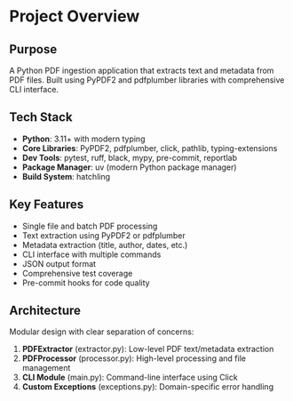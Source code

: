 # Project Overview

## Purpose
A Python PDF ingestion application that extracts text and metadata from PDF files. Built using PyPDF2 and pdfplumber libraries with comprehensive CLI interface.

## Tech Stack
- **Python**: 3.11+ with modern typing
- **Core Libraries**: PyPDF2, pdfplumber, click, pathlib, typing-extensions  
- **Dev Tools**: pytest, ruff, black, mypy, pre-commit, reportlab
- **Package Manager**: uv (modern Python package manager)
- **Build System**: hatchling

## Key Features
- Single file and batch PDF processing
- Text extraction using PyPDF2 or pdfplumber
- Metadata extraction (title, author, dates, etc.)
- CLI interface with multiple commands
- JSON output format
- Comprehensive test coverage
- Pre-commit hooks for code quality

## Architecture
Modular design with clear separation of concerns:
1. **PDFExtractor** (extractor.py): Low-level PDF text/metadata extraction
2. **PDFProcessor** (processor.py): High-level processing and file management  
3. **CLI Module** (main.py): Command-line interface using Click
4. **Custom Exceptions** (exceptions.py): Domain-specific error handling